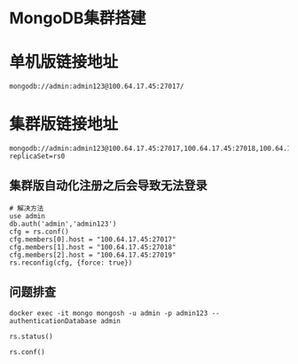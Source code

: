 # MongoDB集群搭建

# 单机版链接地址
```shell
mongodb://admin:admin123@100.64.17.45:27017/
```

# 集群版链接地址
```shell
mongodb://admin:admin123@100.64.17.45:27017,100.64.17.45:27018,100.64.17.45:27019/?replicaSet=rs0
```

## 集群版自动化注册之后会导致无法登录
```shell
# 解决方法
use admin
db.auth('admin','admin123')
cfg = rs.conf()
cfg.members[0].host = "100.64.17.45:27017"
cfg.members[1].host = "100.64.17.45:27018"
cfg.members[2].host = "100.64.17.45:27019"
rs.reconfig(cfg, {force: true})
```

## 问题排查
```shell
docker exec -it mongo mongosh -u admin -p admin123 --authenticationDatabase admin

rs.status()

rs.conf()
```